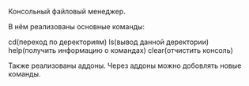 Консольный файловый менеджер.

В нём реализованы основные команды:

cd(переход по деректориям)
ls(вывод данной деректории)
help(получить информацию о командах)
clear(отчистить консоль)

Также реализованы аддоны. Через аддоны можно добовлять новые команды.
